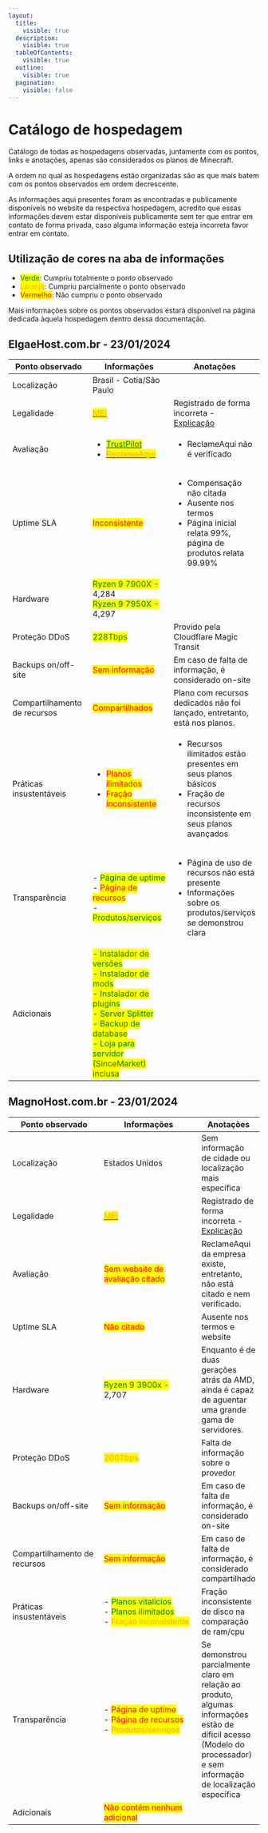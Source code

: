 ```yaml
---
layout:
  title:
    visible: true
  description:
    visible: true
  tableOfContents:
    visible: true
  outline:
    visible: true
  pagination:
    visible: false
---
```


# Catálogo de hospedagem

Catálogo de todas as hospedagens observadas, juntamente com os pontos, links e anotações, apenas são considerados os planos de Minecraft.

A ordem no qual as hospedagens estão organizadas são as que mais batem com os pontos observados em ordem decrescente.

As informações aqui presentes foram as encontradas e publicamente disponíveis no website da respectiva hospedagem, acredito que essas informações devem estar disponíveis publicamente sem ter que entrar em contato de forma privada, caso alguma informação esteja incorreta favor entrar em contato.

## Utilização de cores na aba de informações

* <mark style="color:green;">Verde</mark>: Cumpriu totalmente o ponto observado
* <mark style="color:orange;">Laranja</mark>: Cumpriu parcialmente o ponto observado
* <mark style="color:red;">Vermelho</mark>: Não cumpriu o ponto observado

Mais informações sobre os pontos observados estará disponível na página dedicada àquela hospedagem dentro dessa documentação.

## ElgaeHost.com.br - 23/01/2024

<table><thead><tr><th width="208">Ponto observado</th><th width="240">Informações</th><th>Anotações</th></tr></thead><tbody><tr><td>Localização</td><td>Brasil - Cotia/São Paulo</td><td></td></tr><tr><td>Legalidade</td><td><a href="https://cnpj.biz/46853968000161"><mark style="color:orange;">MEI</mark></a></td><td>Registrado de forma incorreta -  <a href="https://docs.artbenedetti.com/iniciando-um-servidor/escolhendo-uma-hospedagem/legais">Explicação</a></td></tr><tr><td>Avaliação</td><td><ul><li><a href="https://br.trustpilot.com/review/elgaehost.com.br"><mark style="color:green;">TrustPilot</mark></a></li><li><a href="https://www.reclameaqui.com.br/empresa/elgae-host/"><mark style="color:orange;">ReclameAqui</mark></a></li></ul></td><td><ul><li>ReclameAqui não é verificado</li></ul></td></tr><tr><td>Uptime SLA</td><td><mark style="color:red;">Inconsistente</mark></td><td><ul><li>Compensação não citada</li><li>Ausente nos termos</li><li>Página inicial relata 99%, página de produtos relata 99.99%</li></ul></td></tr><tr><td>Hardware</td><td><mark style="color:green;">Ryzen 9 7900X -</mark> 4,284<br><mark style="color:green;">Ryzen 9 7950X -</mark> 4,297</td><td></td></tr><tr><td>Proteção DDoS</td><td><mark style="color:green;">228Tbps</mark></td><td>Provido pela Cloudflare Magic Transit</td></tr><tr><td>Backups on/off-site</td><td><mark style="color:red;">Sem informação</mark></td><td>Em caso de falta de informação, é considerado on-site</td></tr><tr><td>Compartilhamento de recursos</td><td><mark style="color:red;">Compartilhados</mark></td><td>Plano com recursos dedicados não foi lançado, entretanto, está nos planos.</td></tr><tr><td>Práticas insustentáveis</td><td><ul><li><mark style="color:red;">Planos ilimitados</mark></li><li><mark style="color:red;">Fração inconsistente</mark></li></ul></td><td><p></p><ul><li>Recursos ilimitados estão presentes em seus planos básicos</li><li>Fração de recursos inconsistente em seus planos avançados</li></ul></td></tr><tr><td>Transparência</td><td>- <mark style="color:green;">Página de uptime</mark><br>- <mark style="color:red;">Página de recursos</mark><br>- <mark style="color:green;">Produtos/serviços</mark></td><td><ul><li>Página de uso de recursos não está presente</li><li>Informações sobre os produtos/serviços se demonstrou clara</li></ul></td></tr><tr><td>Adicionais</td><td><mark style="color:green;">- Instalador de versões</mark><br><mark style="color:green;">- Instalador de mods</mark><br><mark style="color:green;">- Instalador de plugins</mark><br><mark style="color:green;">- Server Splitter</mark><br><mark style="color:green;">- Backup de database</mark><br><mark style="color:green;">- Loja para servidor (SinceMarket) inclusa</mark></td><td></td></tr></tbody></table>

## MagnoHost.com.br - 23/01/2024

<table><thead><tr><th width="208">Ponto observado</th><th width="240">Informações</th><th>Anotações</th></tr></thead><tbody><tr><td>Localização</td><td>Estados Unidos</td><td>Sem informação de cidade ou localização mais específica</td></tr><tr><td>Legalidade</td><td><a href="https://cnpj.biz/53000870000127"><mark style="color:orange;">MEI</mark></a></td><td>Registrado de forma incorreta - <a href="../escolhendo-uma-hospedagem/legais.md">Explicação</a></td></tr><tr><td>Avaliação</td><td><mark style="color:red;">Sem website de avaliação citado</mark></td><td>ReclameAqui da empresa existe, entretanto, não está citado e nem verificado.</td></tr><tr><td>Uptime SLA</td><td><mark style="color:red;">Não citado</mark></td><td>Ausente nos termos e website</td></tr><tr><td>Hardware</td><td><mark style="color:green;">Ryzen 9 3900x -</mark> 2,707</td><td>Enquanto é de duas gerações atrás da AMD, ainda é capaz de aguentar uma grande gama de servidores.</td></tr><tr><td>Proteção DDoS</td><td><mark style="color:orange;">200Tbps</mark></td><td>Falta de informação sobre o provedor</td></tr><tr><td>Backups on/off-site</td><td><mark style="color:red;">Sem informação</mark></td><td>Em caso de falta de informação, é considerado on-site</td></tr><tr><td>Compartilhamento de recursos</td><td><mark style="color:red;">Sem informação</mark></td><td>Em caso de falta de informação, é considerado compartilhado</td></tr><tr><td>Práticas insustentáveis</td><td>- <mark style="color:green;">Planos vitalícios</mark><br>- <mark style="color:green;">Planos ilimitados</mark><br>- <mark style="color:orange;">Fração inconsistente</mark></td><td>Fração inconsistente de disco na comparação de ram/cpu</td></tr><tr><td>Transparência</td><td>- <mark style="color:red;">Página de uptime</mark><br>- <mark style="color:red;">Página de recursos</mark><br>- <mark style="color:orange;">Produtos/serviços</mark></td><td>Se demonstrou parcialmente claro em relação ao produto, algumas informações estão de díficil acesso (Modelo do processador) e sem informação de localização específica</td></tr><tr><td>Adicionais</td><td><mark style="color:red;">Não contém nenhum adicional</mark></td><td></td></tr></tbody></table>
